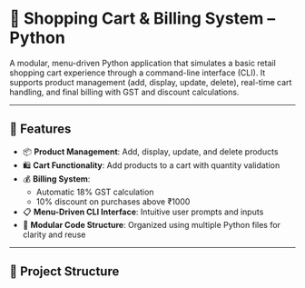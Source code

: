 # 🛒 Shopping Cart & Billing System – Python

A modular, menu-driven Python application that simulates a basic retail shopping cart experience through a command-line interface (CLI). It supports product management (add, display, update, delete), real-time cart handling, and final billing with GST and discount calculations.

---

## 🚀 Features

- 📦 **Product Management**: Add, display, update, and delete products
- 🛍️ **Cart Functionality**: Add products to a cart with quantity validation
- 💰 **Billing System**:
  - Automatic 18% GST calculation
  - 10% discount on purchases above ₹1000
- 📋 **Menu-Driven CLI Interface**: Intuitive user prompts and inputs
- 🧩 **Modular Code Structure**: Organized using multiple Python files for clarity and reuse

---

## 📁 Project Structure

